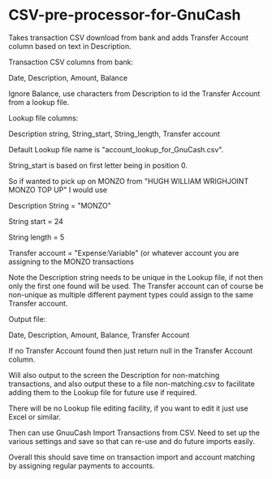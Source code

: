 # CSV-pre-processor-for-GnuCash
Takes transaction CSV download from bank and adds Transfer Account column based on text in 
Description. 

Transaction CSV columns from bank:

Date, Description, Amount, Balance

Ignore Balance, use characters from Description to id the Transfer Account from a lookup file. 

Lookup file columns:

Description string, String_start, String_length,	Transfer account

Default Lookup file name is "account_lookup_for_GnuCash.csv".

String_start is based on first letter being in position 0.  

So if wanted to pick up on MONZO from "HUGH WILLIAM WRIGHJOINT MONZO TOP UP" I would use 

Description String = "MONZO"

String start = 24

String length = 5 

Transfer account = "Expense:Variable"  (or whatever account you are assigning to the MONZO 
transactions

Note the Description string needs to be unique in the Lookup file, if not then only the first one found will be used. The Transfer account can of course be non-unique as multiple different payment types could assign to the same Transfer account. 

Output file:

Date, Description, Amount, Balance, Transfer Account

If no Transfer Account found then just return null in the Transfer Account column.

Will also output to the screen the Description for non-matching transactions, and also output
these to a file non-matching.csv to facilitate adding them to the Lookup file for future use if required. 

There will be no Lookup file editing facility, if you want to edit it just use Excel or similar. 

Then can use GnuuCash Import Transactions from CSV. Need to set up the various settings and 
save so that can re-use and do future imports easily. 

Overall this should save time on transaction import and account matching by assigning regular 
payments to accounts. 
